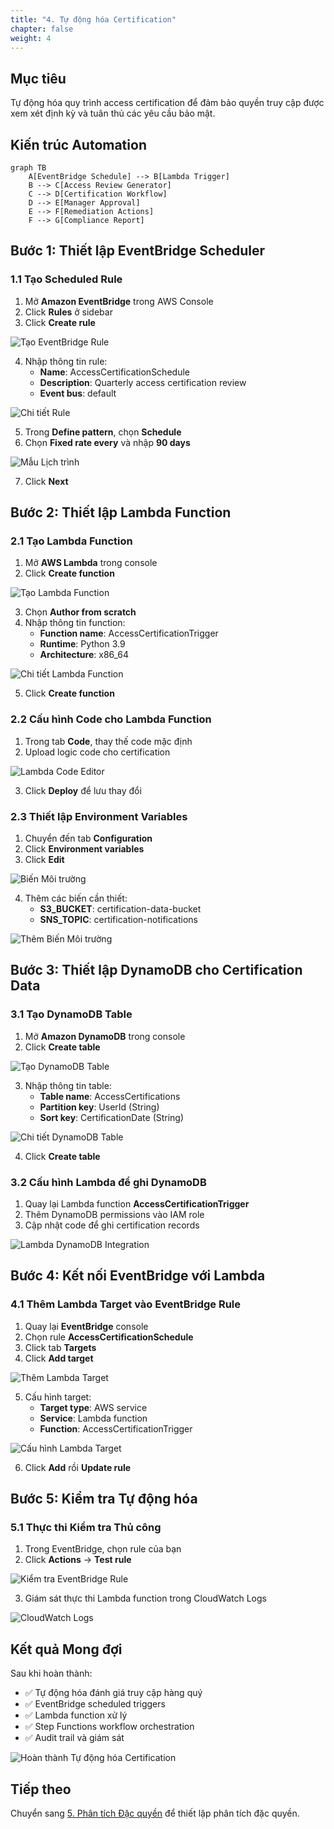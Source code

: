 ```yaml
---
title: "4. Tự động hóa Certification"
chapter: false
weight: 4
---
```


## Mục tiêu

Tự động hóa quy trình access certification để đảm bảo quyền truy cập được xem xét định kỳ và tuân thủ các yêu cầu bảo mật.

## Kiến trúc Automation

```mermaid
graph TB
    A[EventBridge Schedule] --> B[Lambda Trigger]
    B --> C[Access Review Generator]
    C --> D[Certification Workflow]
    D --> E[Manager Approval]
    E --> F[Remediation Actions]
    F --> G[Compliance Report]
```

## Bước 1: Thiết lập EventBridge Scheduler

### 1.1 Tạo Scheduled Rule

1. Mở **Amazon EventBridge** trong AWS Console
2. Click **Rules** ở sidebar
3. Click **Create rule**

![Tạo EventBridge Rule](/images/4/create-eventbridge-rule.png?featherlight=false&width=90pc)

4. Nhập thông tin rule:
   - **Name**: AccessCertificationSchedule
   - **Description**: Quarterly access certification review
   - **Event bus**: default

![Chi tiết Rule](/images/4/rule-details.png?featherlight=false&width=90pc)

5. Trong **Define pattern**, chọn **Schedule**
6. Chọn **Fixed rate every** và nhập **90 days**

![Mẫu Lịch trình](/images/4/schedule-pattern.png?featherlight=false&width=90pc)

7. Click **Next**

## Bước 2: Thiết lập Lambda Function

### 2.1 Tạo Lambda Function

1. Mở **AWS Lambda** trong console
2. Click **Create function**

![Tạo Lambda Function](/images/4/create-lambda-function.png?featherlight=false&width=90pc)

3. Chọn **Author from scratch**
4. Nhập thông tin function:
   - **Function name**: AccessCertificationTrigger
   - **Runtime**: Python 3.9
   - **Architecture**: x86_64

![Chi tiết Lambda Function](/images/4/lambda-function-details.png?featherlight=false&width=90pc)

5. Click **Create function**

### 2.2 Cấu hình Code cho Lambda Function

1. Trong tab **Code**, thay thế code mặc định
2. Upload logic code cho certification

![Lambda Code Editor](/images/4/lambda-code-editor.png?featherlight=false&width=90pc)

3. Click **Deploy** để lưu thay đổi

### 2.3 Thiết lập Environment Variables

1. Chuyển đến tab **Configuration**
2. Click **Environment variables**
3. Click **Edit**

![Biến Môi trường](/images/4/environment-variables.png?featherlight=false&width=90pc)

4. Thêm các biến cần thiết:
   - **S3_BUCKET**: certification-data-bucket
   - **SNS_TOPIC**: certification-notifications

![Thêm Biến Môi trường](/images/4/add-env-variables.png?featherlight=false&width=90pc)

## Bước 3: Thiết lập DynamoDB cho Certification Data

### 3.1 Tạo DynamoDB Table

1. Mở **Amazon DynamoDB** trong console
2. Click **Create table**

![Tạo DynamoDB Table](/images/4/create-dynamodb-table.png?featherlight=false&width=90pc)

3. Nhập thông tin table:
   - **Table name**: AccessCertifications
   - **Partition key**: UserId (String)
   - **Sort key**: CertificationDate (String)

![Chi tiết DynamoDB Table](/images/4/dynamodb-table-details.png?featherlight=false&width=90pc)

4. Click **Create table**

### 3.2 Cấu hình Lambda để ghi DynamoDB

1. Quay lại Lambda function **AccessCertificationTrigger**
2. Thêm DynamoDB permissions vào IAM role
3. Cập nhật code để ghi certification records

![Lambda DynamoDB Integration](/images/4/lambda-dynamodb-integration.png?featherlight=false&width=90pc)

## Bước 4: Kết nối EventBridge với Lambda

### 4.1 Thêm Lambda Target vào EventBridge Rule

1. Quay lại **EventBridge** console
2. Chọn rule **AccessCertificationSchedule**
3. Click tab **Targets**
4. Click **Add target**

![Thêm Lambda Target](/images/4/add-lambda-target.png?featherlight=false&width=90pc)

5. Cấu hình target:
   - **Target type**: AWS service
   - **Service**: Lambda function
   - **Function**: AccessCertificationTrigger

![Cấu hình Lambda Target](/images/4/configure-lambda-target.png?featherlight=false&width=90pc)

6. Click **Add** rồi **Update rule**

## Bước 5: Kiểm tra Tự động hóa

### 5.1 Thực thi Kiểm tra Thủ công

1. Trong EventBridge, chọn rule của bạn
2. Click **Actions** → **Test rule**

![Kiểm tra EventBridge Rule](/images/4/test-eventbridge-rule.png?featherlight=false&width=90pc)

3. Giám sát thực thi Lambda function trong CloudWatch Logs

![CloudWatch Logs](/images/4/cloudwatch-logs.png?featherlight=false&width=90pc)

## Kết quả Mong đợi

Sau khi hoàn thành:

- ✅ Tự động hóa đánh giá truy cập hàng quý
- ✅ EventBridge scheduled triggers
- ✅ Lambda function xử lý
- ✅ Step Functions workflow orchestration
- ✅ Audit trail và giám sát

![Hoàn thành Tự động hóa Certification](/images/4/automation-complete.png?featherlight=false&width=90pc)

## Tiếp theo

Chuyển sang [5. Phân tích Đặc quyền](../5-phan-tich-dac-quyen) để thiết lập phân tích đặc quyền.